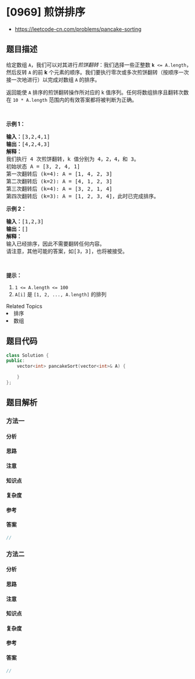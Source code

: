 

# [0969] 煎饼排序
* https://leetcode-cn.com/problems/pancake-sorting


## 题目描述

<p>给定数组&nbsp;<code>A</code>，我们可以对其进行<em>煎饼翻转</em>：我们选择一些正整数&nbsp;<code><strong>k</strong>&nbsp;&lt;= A.length</code>，然后反转 <code>A</code> 的前 <strong>k</strong>&nbsp;个元素的顺序。我们要执行零次或多次煎饼翻转（按顺序一次接一次地进行）以完成对数组 <code>A</code> 的排序。</p>

<p>返回能使&nbsp;<code>A</code> 排序的煎饼翻转操作所对应的 k 值序列。任何将数组排序且翻转次数在&nbsp;<code>10 * A.length</code> 范围内的有效答案都将被判断为正确。</p>

<p>&nbsp;</p>

<p><strong>示例 1：</strong></p>

<pre><strong>输入：</strong>[3,2,4,1]
<strong>输出：</strong>[4,2,4,3]
<strong>解释：</strong>
我们执行 4 次煎饼翻转，k 值分别为 4，2，4，和 3。
初始状态 A = [3, 2, 4, 1]
第一次翻转后 (k=4): A = [1, 4, 2, 3]
第二次翻转后 (k=2): A = [4, 1, 2, 3]
第三次翻转后 (k=4): A = [3, 2, 1, 4]
第四次翻转后 (k=3): A = [1, 2, 3, 4]，此时已完成排序。 
</pre>

<p><strong>示例 2：</strong></p>

<pre><strong>输入：</strong>[1,2,3]
<strong>输出：</strong>[]
<strong>解释：
</strong>输入已经排序，因此不需要翻转任何内容。
请注意，其他可能的答案，如[3，3]，也将被接受。
</pre>

<p>&nbsp;</p>

<p><strong>提示：</strong></p>

<ol>
	<li><code>1 &lt;= A.length &lt;= 100</code></li>
	<li><code>A[i]</code> 是&nbsp;<code>[1, 2, ..., A.length]</code>&nbsp;的排列</li>
</ol>
<div><div>Related Topics</div><div><li>排序</li><li>数组</li></div></div>


## 题目代码

```cpp
class Solution {
public:
    vector<int> pancakeSort(vector<int>& A) {

    }
};
```


## 题目解析


### 方法一

#### 分析

#### 思路

#### 注意

#### 知识点

#### 复杂度

#### 参考

#### 答案

```cpp
//
```


### 方法二

#### 分析

#### 思路

#### 注意

#### 知识点

#### 复杂度

#### 参考

#### 答案

```cpp
//
```


